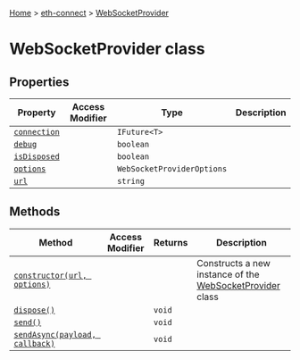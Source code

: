 [Home](./index) &gt; [eth-connect](./eth-connect.md) &gt; [WebSocketProvider](./eth-connect.websocketprovider.md)

# WebSocketProvider class

## Properties

|  Property | Access Modifier | Type | Description |
|  --- | --- | --- | --- |
|  [`connection`](./eth-connect.websocketprovider.connection.md) |  | `IFuture<T>` |  |
|  [`debug`](./eth-connect.websocketprovider.debug.md) |  | `boolean` |  |
|  [`isDisposed`](./eth-connect.websocketprovider.isdisposed.md) |  | `boolean` |  |
|  [`options`](./eth-connect.websocketprovider.options.md) |  | `WebSocketProviderOptions` |  |
|  [`url`](./eth-connect.websocketprovider.url.md) |  | `string` |  |

## Methods

|  Method | Access Modifier | Returns | Description |
|  --- | --- | --- | --- |
|  [`constructor(url, options)`](./eth-connect.websocketprovider.constructor.md) |  |  | Constructs a new instance of the [WebSocketProvider](./eth-connect.websocketprovider.md) class |
|  [`dispose()`](./eth-connect.websocketprovider.dispose.md) |  | `void` |  |
|  [`send()`](./eth-connect.websocketprovider.send.md) |  | `void` |  |
|  [`sendAsync(payload, callback)`](./eth-connect.websocketprovider.sendasync.md) |  | `void` |  |

